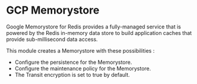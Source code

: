 # GCP Memorystore

Google Memorystore for Redis provides a fully-managed service that is powered by the Redis in-memory data store to build
application caches that provide sub-millisecond data access.

This module creates a Memorystore with these possibilities :

* Configure the persistence for the Memorystore.
* Configure the maintenance policy for the Memorystore.
* The Transit encryption is set to true by default.

